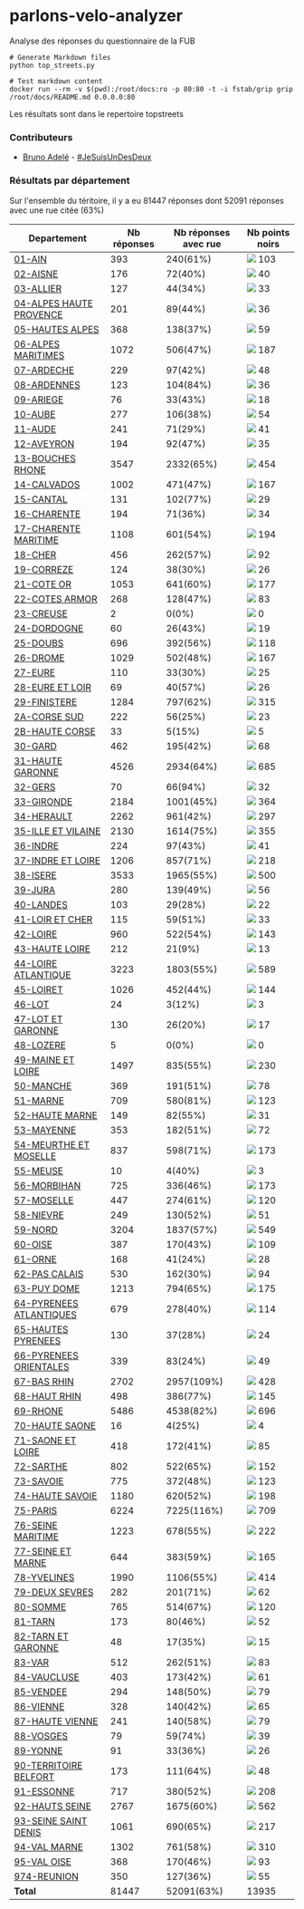 # parlons-velo-analyzer
Analyse des réponses du questionnaire de la FUB

```
# Generate Markdown files
python top_streets.py

# Test markdown content
docker run --rm -v $(pwd):/root/docs:ro -p 80:80 -t -i fstab/grip grip /root/docs/README.md 0.0.0.0:80
```

Les résultats sont dans le repertoire topstreets

### Contributeurs
* [Bruno Adelé](https://twitter.com/jesuislibre) - [#JeSuisUnDesDeux](https://twitter.com/search?q=%23JeSuisUnDesDeux)
### Résultats par département

Sur l'ensemble du téritoire, il y a eu 81447 réponses dont 52091 réponses avec une rue citée (63%)

| Departement | Nb réponses | Nb réponses avec rue | Nb points noirs |
|-------------|-------------|----------------------|-----------------|
|<a href='topstreets/01-AIN/README.md'>01-AIN</a>|393|240(61%)|<img src="img/bar_14.gif" />&nbsp;103|
|<a href='topstreets/02-AISNE/README.md'>02-AISNE</a>|176|72(40%)|<img src="img/bar_5.gif" />&nbsp;40|
|<a href='topstreets/03-ALLIER/README.md'>03-ALLIER</a>|127|44(34%)|<img src="img/bar_4.gif" />&nbsp;33|
|<a href='topstreets/04-ALPES HAUTE PROVENCE/README.md'>04-ALPES HAUTE PROVENCE</a>|201|89(44%)|<img src="img/bar_5.gif" />&nbsp;36|
|<a href='topstreets/05-HAUTES ALPES/README.md'>05-HAUTES ALPES</a>|368|138(37%)|<img src="img/bar_8.gif" />&nbsp;59|
|<a href='topstreets/06-ALPES MARITIMES/README.md'>06-ALPES MARITIMES</a>|1072|506(47%)|<img src="img/bar_26.gif" />&nbsp;187|
|<a href='topstreets/07-ARDECHE/README.md'>07-ARDECHE</a>|229|97(42%)|<img src="img/bar_6.gif" />&nbsp;48|
|<a href='topstreets/08-ARDENNES/README.md'>08-ARDENNES</a>|123|104(84%)|<img src="img/bar_5.gif" />&nbsp;36|
|<a href='topstreets/09-ARIEGE/README.md'>09-ARIEGE</a>|76|33(43%)|<img src="img/bar_2.gif" />&nbsp;18|
|<a href='topstreets/10-AUBE/README.md'>10-AUBE</a>|277|106(38%)|<img src="img/bar_7.gif" />&nbsp;54|
|<a href='topstreets/11-AUDE/README.md'>11-AUDE</a>|241|71(29%)|<img src="img/bar_5.gif" />&nbsp;41|
|<a href='topstreets/12-AVEYRON/README.md'>12-AVEYRON</a>|194|92(47%)|<img src="img/bar_4.gif" />&nbsp;35|
|<a href='topstreets/13-BOUCHES RHONE/README.md'>13-BOUCHES RHONE</a>|3547|2332(65%)|<img src="img/bar_64.gif" />&nbsp;454|
|<a href='topstreets/14-CALVADOS/README.md'>14-CALVADOS</a>|1002|471(47%)|<img src="img/bar_23.gif" />&nbsp;167|
|<a href='topstreets/15-CANTAL/README.md'>15-CANTAL</a>|131|102(77%)|<img src="img/bar_4.gif" />&nbsp;29|
|<a href='topstreets/16-CHARENTE/README.md'>16-CHARENTE</a>|194|71(36%)|<img src="img/bar_4.gif" />&nbsp;34|
|<a href='topstreets/17-CHARENTE MARITIME/README.md'>17-CHARENTE MARITIME</a>|1108|601(54%)|<img src="img/bar_27.gif" />&nbsp;194|
|<a href='topstreets/18-CHER/README.md'>18-CHER</a>|456|262(57%)|<img src="img/bar_12.gif" />&nbsp;92|
|<a href='topstreets/19-CORREZE/README.md'>19-CORREZE</a>|124|38(30%)|<img src="img/bar_3.gif" />&nbsp;26|
|<a href='topstreets/21-COTE OR/README.md'>21-COTE OR</a>|1053|641(60%)|<img src="img/bar_24.gif" />&nbsp;177|
|<a href='topstreets/22-COTES ARMOR/README.md'>22-COTES ARMOR</a>|268|128(47%)|<img src="img/bar_11.gif" />&nbsp;83|
|<a href='topstreets/23-CREUSE/README.md'>23-CREUSE</a>|2|0(0%)|<img src="img/bar_0.gif" />&nbsp;0|
|<a href='topstreets/24-DORDOGNE/README.md'>24-DORDOGNE</a>|60|26(43%)|<img src="img/bar_2.gif" />&nbsp;19|
|<a href='topstreets/25-DOUBS/README.md'>25-DOUBS</a>|696|392(56%)|<img src="img/bar_16.gif" />&nbsp;118|
|<a href='topstreets/26-DROME/README.md'>26-DROME</a>|1029|502(48%)|<img src="img/bar_23.gif" />&nbsp;167|
|<a href='topstreets/27-EURE/README.md'>27-EURE</a>|110|33(30%)|<img src="img/bar_3.gif" />&nbsp;25|
|<a href='topstreets/28-EURE ET LOIR/README.md'>28-EURE ET LOIR</a>|69|40(57%)|<img src="img/bar_3.gif" />&nbsp;26|
|<a href='topstreets/29-FINISTERE/README.md'>29-FINISTERE</a>|1284|797(62%)|<img src="img/bar_44.gif" />&nbsp;315|
|<a href='topstreets/2A-CORSE SUD/README.md'>2A-CORSE SUD</a>|222|56(25%)|<img src="img/bar_3.gif" />&nbsp;23|
|<a href='topstreets/2B-HAUTE CORSE/README.md'>2B-HAUTE CORSE</a>|33|5(15%)|<img src="img/bar_0.gif" />&nbsp;5|
|<a href='topstreets/30-GARD/README.md'>30-GARD</a>|462|195(42%)|<img src="img/bar_9.gif" />&nbsp;68|
|<a href='topstreets/31-HAUTE GARONNE/README.md'>31-HAUTE GARONNE</a>|4526|2934(64%)|<img src="img/bar_96.gif" />&nbsp;685|
|<a href='topstreets/32-GERS/README.md'>32-GERS</a>|70|66(94%)|<img src="img/bar_4.gif" />&nbsp;32|
|<a href='topstreets/33-GIRONDE/README.md'>33-GIRONDE</a>|2184|1001(45%)|<img src="img/bar_51.gif" />&nbsp;364|
|<a href='topstreets/34-HERAULT/README.md'>34-HERAULT</a>|2262|961(42%)|<img src="img/bar_41.gif" />&nbsp;297|
|<a href='topstreets/35-ILLE ET VILAINE/README.md'>35-ILLE ET VILAINE</a>|2130|1614(75%)|<img src="img/bar_50.gif" />&nbsp;355|
|<a href='topstreets/36-INDRE/README.md'>36-INDRE</a>|224|97(43%)|<img src="img/bar_5.gif" />&nbsp;41|
|<a href='topstreets/37-INDRE ET LOIRE/README.md'>37-INDRE ET LOIRE</a>|1206|857(71%)|<img src="img/bar_30.gif" />&nbsp;218|
|<a href='topstreets/38-ISERE/README.md'>38-ISERE</a>|3533|1965(55%)|<img src="img/bar_70.gif" />&nbsp;500|
|<a href='topstreets/39-JURA/README.md'>39-JURA</a>|280|139(49%)|<img src="img/bar_7.gif" />&nbsp;56|
|<a href='topstreets/40-LANDES/README.md'>40-LANDES</a>|103|29(28%)|<img src="img/bar_3.gif" />&nbsp;22|
|<a href='topstreets/41-LOIR ET CHER/README.md'>41-LOIR ET CHER</a>|115|59(51%)|<img src="img/bar_4.gif" />&nbsp;33|
|<a href='topstreets/42-LOIRE/README.md'>42-LOIRE</a>|960|522(54%)|<img src="img/bar_20.gif" />&nbsp;143|
|<a href='topstreets/43-HAUTE LOIRE/README.md'>43-HAUTE LOIRE</a>|212|21(9%)|<img src="img/bar_1.gif" />&nbsp;13|
|<a href='topstreets/44-LOIRE ATLANTIQUE/README.md'>44-LOIRE ATLANTIQUE</a>|3223|1803(55%)|<img src="img/bar_83.gif" />&nbsp;589|
|<a href='topstreets/45-LOIRET/README.md'>45-LOIRET</a>|1026|452(44%)|<img src="img/bar_20.gif" />&nbsp;144|
|<a href='topstreets/46-LOT/README.md'>46-LOT</a>|24|3(12%)|<img src="img/bar_0.gif" />&nbsp;3|
|<a href='topstreets/47-LOT ET GARONNE/README.md'>47-LOT ET GARONNE</a>|130|26(20%)|<img src="img/bar_2.gif" />&nbsp;17|
|<a href='topstreets/48-LOZERE/README.md'>48-LOZERE</a>|5|0(0%)|<img src="img/bar_0.gif" />&nbsp;0|
|<a href='topstreets/49-MAINE ET LOIRE/README.md'>49-MAINE ET LOIRE</a>|1497|835(55%)|<img src="img/bar_32.gif" />&nbsp;230|
|<a href='topstreets/50-MANCHE/README.md'>50-MANCHE</a>|369|191(51%)|<img src="img/bar_11.gif" />&nbsp;78|
|<a href='topstreets/51-MARNE/README.md'>51-MARNE</a>|709|580(81%)|<img src="img/bar_17.gif" />&nbsp;123|
|<a href='topstreets/52-HAUTE MARNE/README.md'>52-HAUTE MARNE</a>|149|82(55%)|<img src="img/bar_4.gif" />&nbsp;31|
|<a href='topstreets/53-MAYENNE/README.md'>53-MAYENNE</a>|353|182(51%)|<img src="img/bar_10.gif" />&nbsp;72|
|<a href='topstreets/54-MEURTHE ET MOSELLE/README.md'>54-MEURTHE ET MOSELLE</a>|837|598(71%)|<img src="img/bar_24.gif" />&nbsp;173|
|<a href='topstreets/55-MEUSE/README.md'>55-MEUSE</a>|10|4(40%)|<img src="img/bar_0.gif" />&nbsp;3|
|<a href='topstreets/56-MORBIHAN/README.md'>56-MORBIHAN</a>|725|336(46%)|<img src="img/bar_24.gif" />&nbsp;173|
|<a href='topstreets/57-MOSELLE/README.md'>57-MOSELLE</a>|447|274(61%)|<img src="img/bar_16.gif" />&nbsp;120|
|<a href='topstreets/58-NIEVRE/README.md'>58-NIEVRE</a>|249|130(52%)|<img src="img/bar_7.gif" />&nbsp;51|
|<a href='topstreets/59-NORD/README.md'>59-NORD</a>|3204|1837(57%)|<img src="img/bar_77.gif" />&nbsp;549|
|<a href='topstreets/60-OISE/README.md'>60-OISE</a>|387|170(43%)|<img src="img/bar_15.gif" />&nbsp;109|
|<a href='topstreets/61-ORNE/README.md'>61-ORNE</a>|168|41(24%)|<img src="img/bar_3.gif" />&nbsp;28|
|<a href='topstreets/62-PAS CALAIS/README.md'>62-PAS CALAIS</a>|530|162(30%)|<img src="img/bar_13.gif" />&nbsp;94|
|<a href='topstreets/63-PUY DOME/README.md'>63-PUY DOME</a>|1213|794(65%)|<img src="img/bar_24.gif" />&nbsp;175|
|<a href='topstreets/64-PYRENEES ATLANTIQUES/README.md'>64-PYRENEES ATLANTIQUES</a>|679|278(40%)|<img src="img/bar_16.gif" />&nbsp;114|
|<a href='topstreets/65-HAUTES PYRENEES/README.md'>65-HAUTES PYRENEES</a>|130|37(28%)|<img src="img/bar_3.gif" />&nbsp;24|
|<a href='topstreets/66-PYRENEES ORIENTALES/README.md'>66-PYRENEES ORIENTALES</a>|339|83(24%)|<img src="img/bar_6.gif" />&nbsp;49|
|<a href='topstreets/67-BAS RHIN/README.md'>67-BAS RHIN</a>|2702|2957(109%)|<img src="img/bar_60.gif" />&nbsp;428|
|<a href='topstreets/68-HAUT RHIN/README.md'>68-HAUT RHIN</a>|498|386(77%)|<img src="img/bar_20.gif" />&nbsp;145|
|<a href='topstreets/69-RHONE/README.md'>69-RHONE</a>|5486|4538(82%)|<img src="img/bar_98.gif" />&nbsp;696|
|<a href='topstreets/70-HAUTE SAONE/README.md'>70-HAUTE SAONE</a>|16|4(25%)|<img src="img/bar_0.gif" />&nbsp;4|
|<a href='topstreets/71-SAONE ET LOIRE/README.md'>71-SAONE ET LOIRE</a>|418|172(41%)|<img src="img/bar_11.gif" />&nbsp;85|
|<a href='topstreets/72-SARTHE/README.md'>72-SARTHE</a>|802|522(65%)|<img src="img/bar_21.gif" />&nbsp;152|
|<a href='topstreets/73-SAVOIE/README.md'>73-SAVOIE</a>|775|372(48%)|<img src="img/bar_17.gif" />&nbsp;123|
|<a href='topstreets/74-HAUTE SAVOIE/README.md'>74-HAUTE SAVOIE</a>|1180|620(52%)|<img src="img/bar_27.gif" />&nbsp;198|
|<a href='topstreets/75-PARIS/README.md'>75-PARIS</a>|6224|7225(116%)|<img src="img/bar_100.gif" />&nbsp;709|
|<a href='topstreets/76-SEINE MARITIME/README.md'>76-SEINE MARITIME</a>|1223|678(55%)|<img src="img/bar_31.gif" />&nbsp;222|
|<a href='topstreets/77-SEINE ET MARNE/README.md'>77-SEINE ET MARNE</a>|644|383(59%)|<img src="img/bar_23.gif" />&nbsp;165|
|<a href='topstreets/78-YVELINES/README.md'>78-YVELINES</a>|1990|1106(55%)|<img src="img/bar_58.gif" />&nbsp;414|
|<a href='topstreets/79-DEUX SEVRES/README.md'>79-DEUX SEVRES</a>|282|201(71%)|<img src="img/bar_8.gif" />&nbsp;62|
|<a href='topstreets/80-SOMME/README.md'>80-SOMME</a>|765|514(67%)|<img src="img/bar_16.gif" />&nbsp;120|
|<a href='topstreets/81-TARN/README.md'>81-TARN</a>|173|80(46%)|<img src="img/bar_7.gif" />&nbsp;52|
|<a href='topstreets/82-TARN ET GARONNE/README.md'>82-TARN ET GARONNE</a>|48|17(35%)|<img src="img/bar_2.gif" />&nbsp;15|
|<a href='topstreets/83-VAR/README.md'>83-VAR</a>|512|262(51%)|<img src="img/bar_11.gif" />&nbsp;83|
|<a href='topstreets/84-VAUCLUSE/README.md'>84-VAUCLUSE</a>|403|173(42%)|<img src="img/bar_8.gif" />&nbsp;61|
|<a href='topstreets/85-VENDEE/README.md'>85-VENDEE</a>|294|148(50%)|<img src="img/bar_11.gif" />&nbsp;79|
|<a href='topstreets/86-VIENNE/README.md'>86-VIENNE</a>|328|140(42%)|<img src="img/bar_9.gif" />&nbsp;65|
|<a href='topstreets/87-HAUTE VIENNE/README.md'>87-HAUTE VIENNE</a>|241|140(58%)|<img src="img/bar_11.gif" />&nbsp;79|
|<a href='topstreets/88-VOSGES/README.md'>88-VOSGES</a>|79|59(74%)|<img src="img/bar_5.gif" />&nbsp;39|
|<a href='topstreets/89-YONNE/README.md'>89-YONNE</a>|91|33(36%)|<img src="img/bar_3.gif" />&nbsp;26|
|<a href='topstreets/90-TERRITOIRE BELFORT/README.md'>90-TERRITOIRE BELFORT</a>|173|111(64%)|<img src="img/bar_6.gif" />&nbsp;48|
|<a href='topstreets/91-ESSONNE/README.md'>91-ESSONNE</a>|717|380(52%)|<img src="img/bar_29.gif" />&nbsp;208|
|<a href='topstreets/92-HAUTS SEINE/README.md'>92-HAUTS SEINE</a>|2767|1675(60%)|<img src="img/bar_79.gif" />&nbsp;562|
|<a href='topstreets/93-SEINE SAINT DENIS/README.md'>93-SEINE SAINT DENIS</a>|1061|690(65%)|<img src="img/bar_30.gif" />&nbsp;217|
|<a href='topstreets/94-VAL MARNE/README.md'>94-VAL MARNE</a>|1302|761(58%)|<img src="img/bar_43.gif" />&nbsp;310|
|<a href='topstreets/95-VAL OISE/README.md'>95-VAL OISE</a>|368|170(46%)|<img src="img/bar_13.gif" />&nbsp;93|
|<a href='topstreets/974-REUNION/README.md'>974-REUNION</a>|350|127(36%)|<img src="img/bar_7.gif" />&nbsp;55|
| **Total** |81447|52091(63%)|13935|

